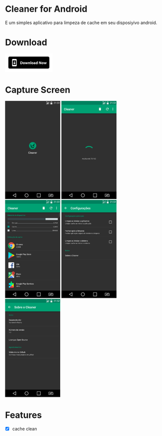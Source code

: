 # Cleaner for Android

E um simples aplicativo para limpeza de cache em seu disposiyivo android.

# Download
[<img alt="Get it on Google Play" height="60" src="./devs/images/download_now.png">](./devs/app/Cleaner_1.0.apk)

# Capture Screen
<img src="./devs/screenshot/SCREEN_01.png" width="'180" height="320"/>
<img src="./devs/screenshot/SCREEN_02.png" width="'180" height="320"/>
<img src="./devs/screenshot/SCREEN_03.png" width="'180" height="320"/>
<img src="./devs/screenshot/SCREEN_04.png" width="'180" height="320"/>
<img src="./devs/screenshot/SCREEN_05.png" width="'180" height="320"/>

# Features

- [X] cache clean

